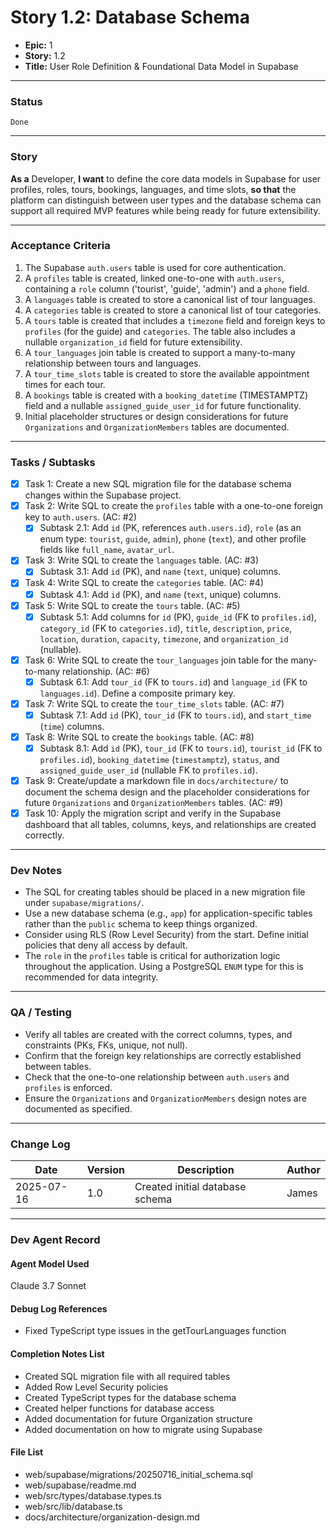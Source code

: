 # Story 1.2: Database Schema

- **Epic:** 1
- **Story:** 1.2
- **Title:** User Role Definition & Foundational Data Model in Supabase

---

### Status
`Done`

---

### Story
**As a** Developer,
**I want** to define the core data models in Supabase for user profiles, roles, tours, bookings, languages, and time slots,
**so that** the platform can distinguish between user types and the database schema can support all required MVP features while being ready for future extensibility.

---

### Acceptance Criteria
1. The Supabase `auth.users` table is used for core authentication.
2. A `profiles` table is created, linked one-to-one with `auth.users`, containing a `role` column ('tourist', 'guide', 'admin') and a `phone` field.
3. A `languages` table is created to store a canonical list of tour languages.
4. A `categories` table is created to store a canonical list of tour categories.
5. A `tours` table is created that includes a `timezone` field and foreign keys to `profiles` (for the guide) and `categories`. The table also includes a nullable `organization_id` field for future extensibility.
6. A `tour_languages` join table is created to support a many-to-many relationship between tours and languages.
7. A `tour_time_slots` table is created to store the available appointment times for each tour.
8. A `bookings` table is created with a `booking_datetime` (TIMESTAMPTZ) field and a nullable `assigned_guide_user_id` for future functionality.
9. Initial placeholder structures or design considerations for future `Organizations` and `OrganizationMembers` tables are documented.

---

### Tasks / Subtasks
- [x] Task 1: Create a new SQL migration file for the database schema changes within the Supabase project.
- [x] Task 2: Write SQL to create the `profiles` table with a one-to-one foreign key to `auth.users`. (AC: #2)
    - [x] Subtask 2.1: Add `id` (PK, references `auth.users.id`), `role` (as an enum type: `tourist`, `guide`, `admin`), `phone` (`text`), and other profile fields like `full_name`, `avatar_url`.
- [x] Task 3: Write SQL to create the `languages` table. (AC: #3)
    - [x] Subtask 3.1: Add `id` (PK), and `name` (`text`, unique) columns.
- [x] Task 4: Write SQL to create the `categories` table. (AC: #4)
    - [x] Subtask 4.1: Add `id` (PK), and `name` (`text`, unique) columns.
- [x] Task 5: Write SQL to create the `tours` table. (AC: #5)
    - [x] Subtask 5.1: Add columns for `id` (PK), `guide_id` (FK to `profiles.id`), `category_id` (FK to `categories.id`), `title`, `description`, `price`, `location`, `duration`, `capacity`, `timezone`, and `organization_id` (nullable).
- [x] Task 6: Write SQL to create the `tour_languages` join table for the many-to-many relationship. (AC: #6)
    - [x] Subtask 6.1: Add `tour_id` (FK to `tours.id`) and `language_id` (FK to `languages.id`). Define a composite primary key.
- [x] Task 7: Write SQL to create the `tour_time_slots` table. (AC: #7)
    - [x] Subtask 7.1: Add `id` (PK), `tour_id` (FK to `tours.id`), and `start_time` (`time`) columns.
- [x] Task 8: Write SQL to create the `bookings` table. (AC: #8)
    - [x] Subtask 8.1: Add `id` (PK), `tour_id` (FK to `tours.id`), `tourist_id` (FK to `profiles.id`), `booking_datetime` (`timestamptz`), `status`, and `assigned_guide_user_id` (nullable FK to `profiles.id`).
- [x] Task 9: Create/update a markdown file in `docs/architecture/` to document the schema design and the placeholder considerations for future `Organizations` and `OrganizationMembers` tables. (AC: #9)
- [x] Task 10: Apply the migration script and verify in the Supabase dashboard that all tables, columns, keys, and relationships are created correctly.

---

### Dev Notes
- The SQL for creating tables should be placed in a new migration file under `supabase/migrations/`.
- Use a new database schema (e.g., `app`) for application-specific tables rather than the `public` schema to keep things organized.
- Consider using RLS (Row Level Security) from the start. Define initial policies that deny all access by default.
- The `role` in the `profiles` table is critical for authorization logic throughout the application. Using a PostgreSQL `ENUM` type for this is recommended for data integrity.

---

### QA / Testing
- Verify all tables are created with the correct columns, types, and constraints (PKs, FKs, unique, not null).
- Confirm that the foreign key relationships are correctly established between tables.
- Check that the one-to-one relationship between `auth.users` and `profiles` is enforced.
- Ensure the `Organizations` and `OrganizationMembers` design notes are documented as specified.

---

### Change Log
| Date | Version | Description | Author |
| --- | --- | --- | --- |
| 2025-07-16 | 1.0 | Created initial database schema | James |

---

### Dev Agent Record
#### Agent Model Used
Claude 3.7 Sonnet

#### Debug Log References
- Fixed TypeScript type issues in the getTourLanguages function

#### Completion Notes List
- Created SQL migration file with all required tables
- Added Row Level Security policies
- Created TypeScript types for the database schema
- Created helper functions for database access
- Added documentation for future Organization structure
- Added documentation on how to migrate using Supabase

#### File List
- web/supabase/migrations/20250716_initial_schema.sql
- web/supabase/readme.md
- web/src/types/database.types.ts
- web/src/lib/database.ts
- docs/architecture/organization-design.md 